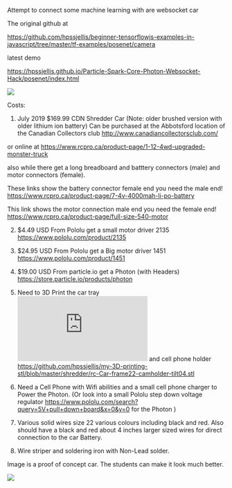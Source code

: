 

Attempt to connect some machine learning with are websocket car


The original github at 

https://github.com/hpssjellis/beginner-tensorflowjs-examples-in-javascript/tree/master/tf-examples/posenet/camera

latest demo

https://hpssjellis.github.io/Particle-Spark-Core-Photon-Websocket-Hack/posenet/index.html





![](ML-Cars-Diagram.png)



Costs:


1. July 2019 $169.99 CDN Shredder Car (Note: older brushed version with older lithium ion battery) Can be purchased at the Abbotsford location of the Canadian Collectors club  http://www.canadiancollectorsclub.com/

or online at https://www.rcpro.ca/product-page/1-12-4wd-upgraded-monster-truck

also while there get a long breadboard and batttery connectors (male) and motor connectors (female).

These links show the battery connector female end you need the male end!  https://www.rcpro.ca/product-page/7-4v-4000mah-li-po-battery

This link shows the motor connection male end you need the female end! https://www.rcpro.ca/product-page/full-size-540-motor 

2. $4.49 USD From Pololu get a small motor driver 2135 https://www.pololu.com/product/2135
3. $24.95 USD From Pololu get a Big motor driver 1451  https://www.pololu.com/product/1451
4. $19.00 USD From particle.io get a Photon (with Headers)  https://store.particle.io/products/photon

5. Need to 3D Print the car tray ![](https://github.com/hpssjellis/my-3D-printing-stl/blob/master/shredder/rc-Car-frame21-v2-.stl)  and cell phone holder https://github.com/hpssjellis/my-3D-printing-stl/blob/master/shredder/rc-Car-frame22-camholder-tilt04.stl

6. Need a Cell Phone with Wifi abilities and a small cell phone charger to Power the Photon. (Or look into a small Pololu step down voltage regulator https://www.pololu.com/search?query=5V+pull+down+board&x=0&y=0 for the Photon )

7. Various solid wires size 22 various colours including black and red. Also should have a black and red about 4 inches larger sized wires for direct connection to the car Battery.

8. Wire striper and soldering iron with Non-Lead solder.


Image is a proof of concept car. The students can make it look much better.

![](car-from-top.jpg)

